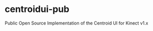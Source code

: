 centroidui-pub
==============

Public Open Source Implementation of the Centroid UI for Kinect v1.x
